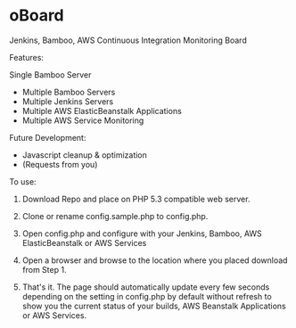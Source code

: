 oBoard
======

Jenkins, Bamboo, AWS Continuous Integration Monitoring Board


Features:

Single Bamboo Server
  - Multiple Bamboo Servers
  - Multiple Jenkins Servers
  - Multiple AWS ElasticBeanstalk Applications
  - Multiple AWS Service Monitoring


Future Development:

  - Javascript cleanup & optimization
  - (Requests from you)
  
  
To use:

1. Download Repo and place on PHP 5.3 compatible web server.

2. Clone or rename config.sample.php to config.php.

3. Open config.php and configure with your Jenkins, Bamboo, AWS ElasticBeanstalk or AWS Services

4. Open a browser and browse to the location where you placed download from Step 1.

5. That's it. The page should automatically update every few seconds depending on the setting in config.php by default without refresh to show you the current status of your builds, AWS Beanstalk Applications or AWS Services.